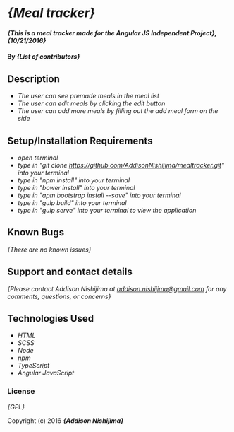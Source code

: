 # _{Meal tracker}_

#### _{This is a meal tracker made for the Angular JS Independent Project}, {10/21/2016}_

#### By _**{List of contributors}**_

## Description

* _The user can see premade meals in the meal list_
* _The user can edit meals by clicking the edit button_
* _The user can add more meals by filling out the add meal form on the side_

## Setup/Installation Requirements

* _open terminal_
* _type in "git clone https://github.com/AddisonNishijima/mealtracker.git" into your terminal_
* _type in "npm install" into your terminal_
* _type in "bower install" into your terminal_
* _type in "apm bootstrap install --save" into your terminal_
* _type in "gulp build" into your terminal_
* _type in "gulp serve" into your terminal to view the application_

## Known Bugs

_{There are no known issues}_

## Support and contact details

_{Please contact Addison Nishijima at addison.nishijima@gmail.com for any comments, questions, or concerns}_

## Technologies Used

* _HTML_
* _SCSS_
* _Node_
* _npm_
* _TypeScript_
* _Angular JavaScript_

### License

*{GPL}*

Copyright (c) 2016 **_{Addison Nishijima}_**

